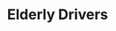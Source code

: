 ---   
title: Elderly Drivers
tag: "edition #13"
image: /images/lionels-world/Poster-13.jpg
description: Driving at any age gives mobility and independence, in old age we continue to maintain independence by maintaining normal activities that we are used to doing from our younger days.
content:
  - Driving at any age gives mobility and independence, in old age we continue to maintain independence by maintaining normal activities that we are used to doing from our younger days.

  - However diminishing faculties, cognitive abilities and in some cases declined intellectual abilities makes it dangerous to drive during advanced old age.

  - Troubled eyesight, troubled hearing, longer attention-reaction time and losing focus can be detrimental in keeping the safety of oneself and others on the road.

  - Mostly when elderly people are restricted to getting behind the wheels, there can be an acceptance issue, it may amount to restricting their mobility and freedom, considering them as too old and infirm, making them dependent etc. 

  - Many third world countries lack restrictions by law on driving in advanced old age. One can continue to drive without any health check after certain age even with diminished faculties. To keep the safety of oneself and others on the road, self-realization and admitting to the problems that makes driving more challenging would be of great help.

  - To help decide if one is fit enough to keep safety behind the wheels, ask yourself 

  - 1. Do I have to face honking by other drivers often when I drive?

  - 2. In the last one year how many accidents have I made, even though it may be a minor rubbing off?

  - 3. Do I get confused with the roads? Do I lose my way? 
  
  - 4. Do I not see things clearer until I come close to them?
  
  - 5. Do I lose interest in driving because I cause traffic snarls? 
  
  - 6. Do I jump traffic signals without noticing the stop signals?
  
  - 7. Do I get complaints regarding my parking?
  
  - 8. Do I forget to lock my car? 
  
  - 9. Do I have a problem in finding my way home? 
  
  - 10. Am I ticketed by traffic police often?
  
  - In the above 10 questions if your answer to more than 5 questions are YES then it is time to re-consider being behind the wheels alone. Perhaps it’s the right time for you to get a health check before you think of driving.
---